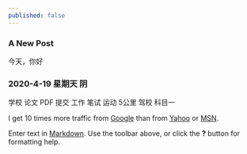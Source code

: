 ```yaml
---
published: false
---
```

### A New Post
   今天，你好
###  2020-4-19 星期天 阴
   学校 论文 PDF 提交 
   工作 笔试
   运动 5公里
   驾校 科目一
   
I get 10 times more traffic from [Google][] than from
[Yahoo][] or [MSN][].

  [google]: http://google.com/        "Google"
  [yahoo]:  http://search.yahoo.com/  "Yahoo Search"
  [msn]:    http://search.msn.com/    "MSN Search"

Enter text in [Markdown](http://daringfireball.net/projects/markdown/). Use the toolbar above, or click the **?** button for formatting help.
